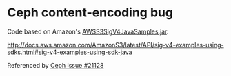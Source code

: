 Ceph content-encoding bug
=========================

Code based on Amazon's [AWSS3SigV4JavaSamples.jar](https://s3.amazonaws.com/aws-java-sdk/samples/AWSS3SigV4JavaSamples.jar).

http://docs.aws.amazon.com/AmazonS3/latest/API/sig-v4-examples-using-sdks.html#sig-v4-examples-using-sdk-java

Referenced by [Ceph issue #21128](http://tracker.ceph.com/issues/21128)
